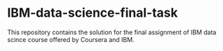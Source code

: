 # IBM-data-science-final-task
This repository contains the solution for the final assignment of IBM data scince course offered by Coursera and IBM.
